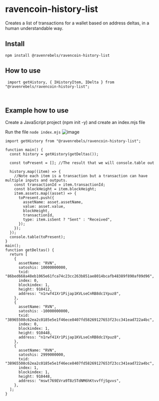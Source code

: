 # ravencoin-history-list
Creates a list of transactions for a wallet based on address deltas, in a human understandable way.


## Install
`npm install @ravenrebels/ravencoin-history-list`

## How to use

```
 import getHistory, { IHistoryItem, IDelta } from "@ravenrebels/ravencoin-history-list"; 

 
``` 


## Example how to use
Create a JavaScript project (npm init -y) and create an index.mjs file

Run the file `node index.mjs`
![image](https://user-images.githubusercontent.com/9694984/215101963-0fb8b973-3072-473d-817e-3104ecf28fd1.png)

```
import getHistory from "@ravenrebels/ravencoin-history-list";

function main() {
  const history = getHistory(getDeltas());

  const toPresent = []; //The result that we will console.table out

  history.map((item) => {
    //Note each item is a transaction but a transaction can have multiple inputs and outputs.
    const transactionId = item.transactionId;
    const blockHeight = item.blockHeight;
    item.assets.map((asset) => {
      toPresent.push({
        assetName: asset.assetName,
        value: asset.value,
        blockHeight,
        transactionId,
        type: item.isSent ? "Sent" : "Received",
      });
    });
  });
  console.table(toPresent);
}
main();
function getDeltas() {
  return [
    {
      assetName: "RVN",
      satoshis: 10000000000,
      txid: "86bed668a48eb1065e61fca74c23cc263b851ae8014bcafb48389f890af09d96",
      index: 0,
      blockindex: 1,
      height: 910412,
      address: "n1rwf41Xr1Pijap1KVLseCnRB8dc1Ypuz8",
    },
    {
      assetName: "RVN",
      satoshis: -10000000000,
      txid: "38965508c62ea2c0185e5e1f46ece8407fd58269127653f23cc341ead722a4bc",
      index: 0,
      blockindex: 1,
      height: 910448,
      address: "n1rwf41Xr1Pijap1KVLseCnRB8dc1Ypuz8",
    },
    {
      assetName: "RVN",
      satoshis: 2999000000,
      txid: "38965508c62ea2c0185e5e1f46ece8407fd58269127653f23cc341ead722a4bc",
      index: 1,
      blockindex: 1,
      height: 910448,
      address: "mswt769EVra9T8z5TdNM6hKtvvffjSgvvs",
    },
  ];
}

```
